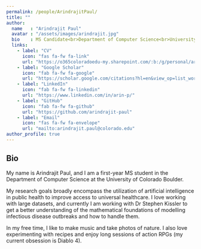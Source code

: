 ```yaml
---
permalink: /people/ArindrajitPaul/
title: ""
author:
  name   : "Arindrajit Paul"
  avatar : "/assets/images/arindrajit.jpg"
  bio    : MS Candidate<br>Department of Computer Science<br>University of Colorado Boulder
  links:
    - label: "CV"
      icon: "fas fa-fw fa-link"
      url: "https://o365coloradoedu-my.sharepoint.com/:b:/g/personal/arpa6911_colorado_edu/EfCh0pT_1q9NtgwbSldGgTYBAXC7oMwBWKtzx7yuGJGODQ?e=2ZGskf"
    - label: "Google Scholar"
      icon: "fab fa-fw fa-google"
      url: "https://scholar.google.com/citations?hl=en&view_op=list_works&gmla=AH70aAUwHk86BqJZ_y-uDxl7VdlGhiRNIOxpqBIwYZFOEH8op1XPOMN1CTWZvmdcRiDrg6qfKdiO4QksCX8AgxiZIZ5O&user=1jfNaoQAAAAJ"
    - label: "LinkedIn"
      icon: "fab fa-fw fa-linkedin"
      url: "https://www.linkedin.com/in/arin-p/"
    - label: "GitHub"
      icon: "fab fa-fw fa-github"
      url: "https://github.com/arindrajit-paul"
    - label: "Email"
      icon: "fas fa-fw fa-envelope"
      url: "mailto:arindrajit.paul@colorado.edu"
author_profile: true
---
```


<!-- <img src="/assets/images/summary.png"> -->

## Bio 

My name is Arindrajit Paul, and I am a first-year MS student in the Department of Computer Science at the University of Colorado Boulder.

My research goals broadly encompass the utilization of artificial intelligence in public health to improve access to universal healthcare. I love working with large datasets, and currently I am working with Dr Stephen Kissler to get a better understanding of the mathematical foundations of modelling infectious disease outbreaks and how to handle them.

In my free time, I like to make music and take photos of nature. I also love experimenting with recipes and enjoy long sessions of action RPGs (my current obsession is Diablo 4).


